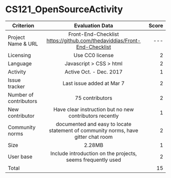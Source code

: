 # CS121_OpenSourceActivity

| Criterion        | Evaluation Data           | Score |
| ------------- |:-------------:| -----:|
| Project Name & URL   | Front-End-Checklist https://github.com/thedaviddias/Front-End-Checklist | --- |
| Licensing | Use CC0 license |2|
|Language|Javascript > CSS > html|2|
|Activity|Active Oct. - Dec. 2017|1|
|Issue tracker|Last issue added at Mar 7|2|
|Number of contributors|75 contributors|2|
|New contributor|Have clear instruction but no new contributors recently|1|
|Community norms|documented and easy to locate statement of community norms, have gitter chat room|2|
|Size|2.28MB|1|
|User base|Include introduction on the projects, seems frequently used|2|
|Total||15|
